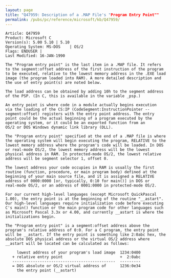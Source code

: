 ```yaml
---
layout: page
title: "Q47959: Description of a .MAP File's "Program Entry Point""
permalink: /pubs/pc/reference/microsoft/kb/Q47959/
---
```


	Article: Q47959
	Product: Microsoft C
	Version(s): 5.00 5.10 | 5.10
	Operating System: MS-DOS    | OS/2
	Flags: ENDUSER |
	Last Modified: 16-JAN-1990
	
	The "Program entry point" is the last item in a .MAP file. It refers
	to the segment:offset address of the first instruction of the program
	to be executed, relative to the lowest memory address in the .EXE load
	image (the program loaded into RAM). A more detailed description and
	the use of entry point(s) are noted below.
	
	The load address can be obtained by adding 10h to the segment address
	of the PSP. (In C, this is available in the variable _psp.)
	
	An entry point is where code in a module actually begins execution
	via the loading of the CS:IP (CodeSegment:InstructionPointer --
	segment:offset) registers with the entry point address. The entry
	point could be the actual beginning of a program executed by the
	operating system, or it could be an exported function from an
	OS/2 or DOS Windows dynamic link library (DLL).
	
	The "Program entry point" specified at the end of a .MAP file is where
	the operating system will begin executing the program, RELATIVE to the
	lowest memory address where the program's code will be loaded. In DOS
	or real-mode OS/2, the lowest memory address will be the lowest
	physical address in RAM. In protected-mode OS/2, the lowest relative
	address will be segment selector 1, offset 0.
	
	The lowest address your code occupies in RAM is usually the first
	routine (function, procedure, or main program body) defined at the
	beginning of your main source file, and it is assigned a RELATIVE
	address of 0000:0000 [or, typically, 0:10 for main()] in DOS or
	real-mode OS/2, or an address of 0001:0000 in protected-mode OS/2.
	
	For our current high-level languages (except Microsoft QuickPascal
	1.00), the entry point is at the beginning of the routine "__astart".
	Our high-level languages require initialization code before executing
	C's main() function or the main program code for other languages such
	as Microsoft Pascal 3.3x or 4.00, and currently __astart is where the
	initializations begin.
	
	The "Program entry point" is a segment:offset address above the
	program's relative address of 0:0. For a C program, the entry point
	will be __astart. If the entry point is something like 2:0abc hex, the
	absolute DOS physical address or the virtual OS/2 address where
	__astart will be located can be calculated as follows:
	
	     lowest address of your program's load image  1234:0400
	   + relative entry point                         +  2:0abc
	   ---------------------------------------------  ---------
	   = DOS absolute or OS/2 virtual address of      1236:0e34
	     the entry point (__astart)
